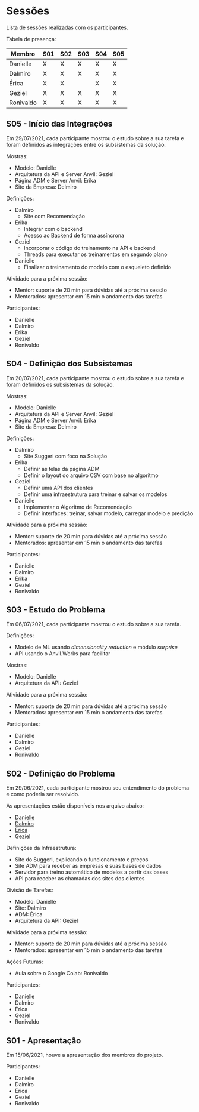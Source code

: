 # Sessões

Lista de sessões realizadas com os participantes.

Tabela de presença:

Membro   |S01|S02|S03|S04|S05|
--       |-- |-- |-- |-- |-- |
Danielle | X | X | X | X | X |
Dalmiro  | X | X | X | X | X |
Érica    | X | X |   | X | X |
Geziel   | X | X | X | X | X |
Ronivaldo| X | X | X | X | X |

## S05 - Início das Integrações

Em 29/07/2021, cada participante mostrou o estudo sobre a sua tarefa e foram definidos as integrações entre os subsistemas da solução.

Mostras:
- Modelo: Danielle
- Arquitetura da API e Server Anvil: Geziel
- Página ADM e Server Anvil: Erika
- Site da Empresa: Delmiro

Definições:
- Dalmiro
   - Site com Recomendação
- Erika
  - Integrar com o backend
  - Acesso ao Backend de forma assíncrona
- Geziel
  - Incorporar o código do treinamento na API e backend
  - Threads para executar os treinamentos em segundo plano
- Danielle
  - Finalizar o treinamento do modelo com o esqueleto definido

Atividade para a próxima sessão:
- Mentor: suporte de 20 min para dúvidas até a próxima sessão
- Mentorados: apresentar em 15 min o andamento das tarefas

Participantes:
- Danielle
- Dalmiro
- Érika
- Geziel
- Ronivaldo


## S04 - Definição dos Subsistemas

Em 20/07/2021, cada participante mostrou o estudo sobre a sua tarefa e foram definidos os subsistemas da solução.

Mostras:
- Modelo: Danielle
- Arquitetura da API e Server Anvil: Geziel
- Página ADM e Server Anvil: Erika
- Site da Empresa: Delmiro

Definições:
- Dalmiro
   - Site Suggeri com foco na Solução
- Erika
  - Definir as telas da página ADM
  - Definir o layout do arquivo CSV com base no algoritmo
- Geziel
  - Definir uma API dos clientes
  - Definir uma infraestrutura para treinar e salvar os modelos
- Danielle
  - Implementar o Algoritmo de Recomendação
  - Definir interfaces: treinar, salvar modelo, carregar modelo e predição

Atividade para a próxima sessão:
- Mentor: suporte de 20 min para dúvidas até a próxima sessão
- Mentorados: apresentar em 15 min o andamento das tarefas

Participantes:
- Danielle
- Dalmiro
- Érika
- Geziel
- Ronivaldo


## S03 - Estudo do Problema

Em 06/07/2021, cada participante mostrou o estudo sobre a sua tarefa.

Definições:
- Modelo de ML usando _dimensionality reduction_ e módulo _surprise_
- API usando o Anvil.Works para facilitar

Mostras:
- Modelo: Danielle
- Arquitetura da API: Geziel

Atividade para a próxima sessão:
- Mentor: suporte de 20 min para dúvidas até a próxima sessão
- Mentorados: apresentar em 15 min o andamento das tarefas

Participantes:
- Danielle
- Dalmiro
- Geziel
- Ronivaldo


## S02 - Definição do Problema

Em 29/06/2021, cada participante mostrou seu entendimento do problema e como poderia ser resolvido.

As apresentações estão disponíveis nos arquivo abaixo:
- [Danielle](../docs/s02_apresentacao_danielle.pdf)
- [Dalmiro](../docs/s02_apresentacao_dalmiro.pdf)
- [Érica](../docs/s02_apresentacao_erica.pdf)
- [Geziel](../docs/s02_apresentacao_geziel.pdf)

Definições da Infraestrutura:
- Site do Suggeri, explicando o funcionamento e preços
- Site ADM para receber as empresas e suas bases de dados
- Servidor para treino automático de modelos a partir das bases
- API para receber as chamadas dos sites dos clientes

Divisão de Tarefas:
- Modelo: Danielle
- Site: Dalmiro
- ADM: Érica
- Arquitetura da API: Geziel

Atividade para a próxima sessão:
- Mentor: suporte de 20 min para dúvidas até a próxima sessão
- Mentorados: apresentar em 15 min o andamento das tarefas

Ações Futuras:
- Aula sobre o Google Colab: Ronivaldo

Participantes:
- Danielle
- Dalmiro
- Érica
- Geziel
- Ronivaldo


## S01 - Apresentação

Em 15/06/2021, houve a apresentação dos membros do projeto.

Participantes:
- Danielle
- Dalmiro
- Érica
- Geziel
- Ronivaldo
